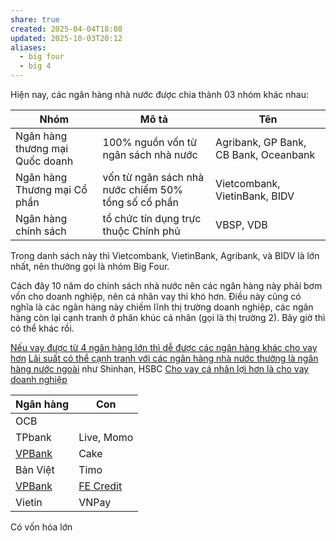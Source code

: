 ```yaml
---
share: true
created: 2025-04-04T18:08
updated: 2025-10-03T20:12
aliases:
  - big four
  - big 4
---
```

Hiện nay, các ngân hàng nhà nước được chia thành 03 nhóm khác nhau:

| Nhóm                            | Mô tả                                               | Tên                                   |
| ------------------------------- | --------------------------------------------------- | ------------------------------------- |
| Ngân hàng thương mại Quốc doanh | 100% nguồn vốn từ ngân sách nhà nước                | Agribank, GP Bank, CB Bank, Oceanbank |
| Ngân hàng Thương mại Cổ phần    | vốn từ ngân sách nhà nước chiếm 50% tổng số cổ phần | Vietcombank, VietinBank, BIDV         |
| Ngân hàng chính sách            | tổ chức tín dụng trực thuộc Chính phủ               | VBSP, VDB                             |

Trong danh sách này thì Vietcombank, VietinBank, Agribank, và BIDV là lớn nhất, nên thường gọi là nhóm Big Four.

Cách đây 10 năm do chính sách nhà nước nên các ngân hàng này phải bơm vốn cho doanh nghiệp, nên cá nhân vay thì khó hơn. Điều này cũng có nghĩa là các ngân hàng này chiếm lĩnh thị trường doanh nghiệp, các ngân hàng còn lại cạnh tranh ở phân khúc cá nhân (gọi là thị trường 2). Bây giờ thì có thể khác rồi.

[Nếu vay được từ 4 ngân hàng lớn thì dễ được các ngân hàng khác cho vay hơn](./N%E1%BA%BFu%20vay%20%C4%91%C6%B0%E1%BB%A3c%20t%E1%BB%AB%204%20ng%C3%A2n%20h%C3%A0ng%20l%E1%BB%9Bn%20th%C3%AC%20d%E1%BB%85%20%C4%91%C6%B0%E1%BB%A3c%20c%C3%A1c%20ng%C3%A2n%20h%C3%A0ng%20kh%C3%A1c%20cho%20vay%20h%C6%A1n.md)
[Lãi suất có thể cạnh tranh với các ngân hàng nhà nước thường là ngân hàng nước ngoài](../C%C3%A1ch%20l%C3%A0m%20vi%E1%BB%87c/L%C3%A3i%20su%E1%BA%A5t%20c%C3%B3%20th%E1%BB%83%20c%E1%BA%A1nh%20tranh%20v%E1%BB%9Bi%20c%C3%A1c%20ng%C3%A2n%20h%C3%A0ng%20nh%C3%A0%20n%C6%B0%E1%BB%9Bc%20th%C6%B0%E1%BB%9Dng%20l%C3%A0%20ng%C3%A2n%20h%C3%A0ng%20n%C6%B0%E1%BB%9Bc%20ngo%C3%A0i.md) như Shinhan, HSBC
[Cho vay cá nhân lợi hơn là cho vay doanh nghiệp](../../../../../../../%E2%9A%A1Hi%E1%BB%83u%20bi%E1%BA%BFt%20s%C3%A2u/Ng%C3%A0nh%20ngh%E1%BB%81%20c%E1%BB%A5%20th%E1%BB%83/T%C3%A0i%20ch%C3%ADnh/T%C3%ADn%20d%E1%BB%A5ng/D%E1%BB%B1a%20tr%C3%AAn%20%C4%91i%E1%BB%83m%20t%C3%ADn%20d%E1%BB%A5ng/Ng%C3%A2n%20h%C3%A0ng/Cho%20vay%20c%C3%A1%20nh%C3%A2n%20l%E1%BB%A3i%20h%C6%A1n%20l%C3%A0%20cho%20vay%20doanh%20nghi%E1%BB%87p.md)

| Ngân hàng  | Con                                                                                                                                                              |
| ---------- | ---------------------------------------------------------------------------------------------------------------------------------------------------------------- |
| OCB        |                                                                                                                                                                  |
| TPbank     | Live, Momo                                                                                                                                                       |
| [VPBank](../Danh%20s%C3%A1ch%20ng%C3%A2n%20h%C3%A0ng/VPBank.md) | Cake                                                                                                                                                             |
| Bản Việt   | Timo                                                                                                                                                             |
| [VPBank](../Danh%20s%C3%A1ch%20ng%C3%A2n%20h%C3%A0ng/VPBank.md) | [FE Credit](../../T%E1%BB%95%20ch%E1%BB%A9c%20t%C3%ADn%20d%E1%BB%A5ng%20phi%20ng%C3%A2n%20h%C3%A0ng/C%C3%B4ng%20ty%20t%C3%A0i%20ch%C3%ADnh%20ti%C3%AAu%20d%C3%B9ng/FE%20Credit/index.md) |
| Vietin     | VNPay                                                                                                                                                           |

Có vốn hóa lớn

